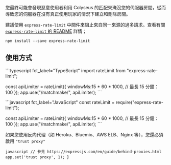 您最終可能會發現惡意使用者利用 Colyseus 的匹配來淹沒您的伺服器房間，從而導致您的伺服器在沒有真正使用玩家的情況下建立和刪除房間。

建議使用 `express-rate-limit` 中間件來阻止來自同一來源的過多請求。查看有關 [`express-rate-limit` 的 README](https://github.com/nfriedly/express-rate-limit) 詳情；

``` npm install --save express-rate-limit ```

## 使用方式

\`\`\`typescript fct\_label="TypeScript" import rateLimit from "express-rate-limit";

const apiLimiter = rateLimit({ windowMs:15 * 60 * 1000, // 最長 15 分鐘：100 }); app.use("/matchmake/", apiLimiter); \`\`\`

\`\`\`javascript fct\_label="JavaScript" const rateLimit = require("express-rate-limit");

const apiLimiter = rateLimit({ windowMs:15 * 60 * 1000, // 最長 15 分鐘：100 }); app.use("/matchmake/", apiLimiter); \`\`\`


如果您使用反向代理（如 Heroku、Bluemix、AWS ELB、Nginx 等），您還必須啟用 `"trust proxy"`

```javascript // 參見 https://expressjs.com/en/guide/behind-proxies.html app.set('trust proxy', 1); ```}